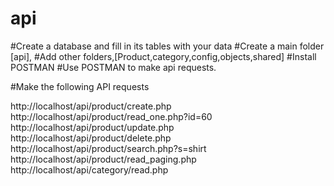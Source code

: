 # api
#Create a database and fill in its tables with your data
#Create a main folder [api],
#Add other folders,[Product,category,config,objects,shared]
#Install POSTMAN 
#Use POSTMAN to make api requests.

#Make the following API requests

http://localhost/api/product/create.php
http://localhost/api/product/read_one.php?id=60
http://localhost/api/product/update.php
http://localhost/api/product/delete.php
http://localhost/api/product/search.php?s=shirt
http://localhost/api/product/read_paging.php
http://localhost/api/category/read.php
